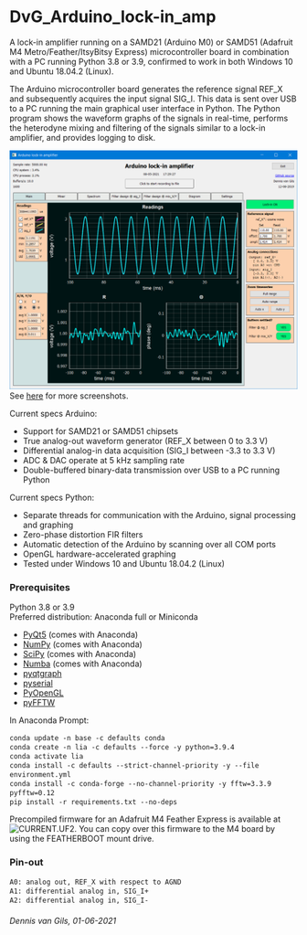 # DvG_Arduino_lock-in_amp
A lock-in amplifier running on a SAMD21 (Arduino M0) or SAMD51 (Adafruit M4 Metro/Feather/ItsyBitsy Express) microcontroller board in combination with a PC running Python 3.8 or 3.9, confirmed to work in both Windows 10 and Ubuntu 18.04.2 (Linux).

The Arduino microcontroller board generates the reference signal REF_X and subsequently acquires the input signal SIG_I. This data is sent over USB to a PC running the main graphical user interface in Python. The Python program shows the waveform graphs of the signals in real-time, performs the heterodyne mixing and filtering of the signals similar to a lock-in amplifier, and provides logging to disk.

![Screenshot](screenshots/tab_1.PNG)
See [here](screenshots/) for more screenshots.

Current specs Arduino:
- Support for SAMD21 or SAMD51 chipsets
- True analog-out waveform generator (REF_X between 0 to 3.3 V)
- Differential analog-in data acquisition (SIG_I between -3.3 to 3.3 V)
- ADC & DAC operate at 5 kHz sampling rate
- Double-buffered binary-data transmission over USB to a PC running Python

Current specs Python:
- Separate threads for communication with the Arduino, signal processing and graphing
- Zero-phase distortion FIR filters
- Automatic detection of the Arduino by scanning over all COM ports
- OpenGL hardware-accelerated graphing
- Tested under Windows 10 and Ubuntu 18.04.2 (Linux)

### Prerequisites
Python 3.8 or 3.9\
Preferred distribution: Anaconda full or Miniconda
- [PyQt5](https://www.riverbankcomputing.com/software/pyqt/intro) (comes with Anaconda)
- [NumPy](http://www.numpy.org/) (comes with Anaconda)
- [SciPy](http://www.scipy.org/) (comes with Anaconda)
- [Numba](http://numba.pydata.org/) (comes with Anaconda)
- [pyqtgraph](http://www.pyqtgraph.org/documentation/)
- [pyserial](https://pythonhosted.org/pyserial/)
- [PyOpenGL](http://pyopengl.sourceforge.net/)
- [pyFFTW](https://pypi.org/project/pyFFTW/)

In Anaconda Prompt:
```
conda update -n base -c defaults conda
conda create -n lia -c defaults --force -y python=3.9.4
conda activate lia
conda install -c defaults --strict-channel-priority -y --file environment.yml
conda install -c conda-forge --no-channel-priority -y fftw=3.3.9 pyfftw=0.12
pip install -r requirements.txt --no-deps
```

Precompiled firmware for an Adafruit M4 Feather Express is available at ![CURRENT.UF2](https://github.com/Dennis-van-Gils/DvG_Arduino_lock-in_amp/raw/master/source_MCU_boards/pre-compiled_M4_feather/CURRENT.UF2).
You can copy over this firmware to the M4 board by using the FEATHERBOOT mount drive.

### Pin-out
```
A0: analog out, REF_X with respect to AGND
A1: differential analog in, SIG_I+
A2: differential analog in, SIG_I-
```

###### Dennis van Gils, 01-06-2021
